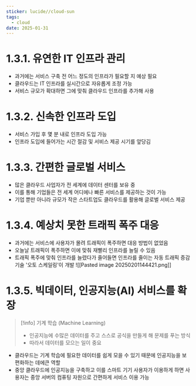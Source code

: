 ```yaml
---
sticker: lucide//cloud-sun
tags:
  - cloud
date: 2025-01-31
---
```

# 1.3.1. 유연한 IT 인프라 관리
- 과거에는 서비스 구축 전 어느 정도의 인프라가 필요할 지 예상 필요
- 클라우드는 IT 인프라를 실시간으로 자유롭게 조정 가능
- 서비스 규모가 확대하면 그에 맞춰 클라우드 인프라를 추가해 사용
# 1.3.2. 신속한 인프라 도입
- 서비스 가입 후 몇 분 내로 인프라 도입 가능
- 인프라 도입에 들어가는 시간 절감 및 서비스 제공 시기를 앞당김
# 1.3.3. 간편한 글로벌 서비스
- 많은 클라우드 사업자가 전 세계에 데이터 센터를 보유 중
- 이를 통해 기업들은 전 세계 어디에나 빠른 서비스를 제공하는 것이 가능
- 기업 뿐만 아니라 규모가 작은 스타트업도 클라우드를 활용해 글로벌 서비스 제공
# 1.3.4. 예상치 못한 트래픽 폭주 대응
- 과거에는 서비스에 사용자가 몰려 트래픽이 폭주하면 대응 방법이 없었음
- 오늘날 트래픽이 폭주하면 이에 맞춰 재빨리 인프라를 늘릴 수 있음
- 트래픽 폭주에 맞춰 인프라를 늘렸다가 줄어들면 인프라를 줄이는 자동 트래픽 증감 기술 '오토 스케일링'이 개발
![[Pasted image 20250201144421.png]]
# 1.3.5. 빅데이터, 인공지능(AI) 서비스를 확장

> [!info] 기계 학습 (Machine Learning)
> - 인공지능에 수많은 데이터를 주고 스스로 공식을 만들게 해 문제를 푸는 방식
> - 따라서 데이터를 모으는 일이 중요
- 클라우드는 기계 학습에 필요한 데이터를 쉽게 모을 수 있기 때문에 인공지능을 보편화하는 데에큰 역할
- 중앙 클라우드에 인공지능을 구축하고 이를 스마트 기기 사용자가 이용하게 하면 사용자는 중앙 서버의 컴퓨팅 자원으로 간편하게 서비스 이용 가능

